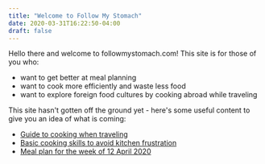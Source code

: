 ```yaml
---
title: "Welcome to Follow My Stomach"
date: 2020-03-31T16:22:50-04:00
draft: false
---
```


Hello there and welcome to followmystomach.com! This site is for those of you who:

+ want to get better at meal planning
+ want to cook more efficiently and waste less food
+ want to explore foreign food cultures by cooking abroad while traveling

This site hasn't gotten off the ground yet - here's some useful content to give you an idea of what is coming:

+ [Guide to cooking when traveling](travel/guide)
+ [Basic cooking skills to avoid kitchen frustration](skills/preparation)
+ [Meal plan for the week of 12 April 2020](meal-plans/by-date/2020-04-12)

